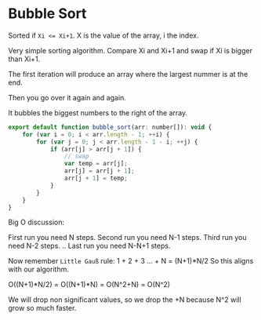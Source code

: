 # Bubble Sort

Sorted if `Xi <= Xi+1`. X is the value of the array, i the index.

Very simple sorting algorithm. Compare Xi and Xi+1 and swap if Xi is bigger than Xi+1.

The first iteration will produce an array where the largest nummer is at the end.

Then you go over it again and again.

It bubbles the biggest numbers to the right of the array.

```js
export default function bubble_sort(arr: number[]): void {
    for (var i = 0; i < arr.length - 1; ++i) {
        for (var j = 0; j < arr.length - 1 - i; ++j) {
            if (arr[j] > arr[j + 1]) {
                // swap
                var temp = arr[j];
                arr[j] = arr[j + 1];
                arr[j + 1] = temp;
            }
        }
    }
}
```


Big O discussion:

First run you need N steps.
Second run you need N-1 steps. 
Third run you need N-2 steps. 
..
Last run you need N-N+1 steps.

Now remember `Little Gauß` rule: 1 + 2 + 3 ... + N = (N+1)*N/2
So this aligns with our algorithm. 

O((N+1)*N/2) = O((N+1)*N) = O(N^2+N) = O(N^2)

We will drop non significant values, so we drop the +N because N^2 will grow so much faster.